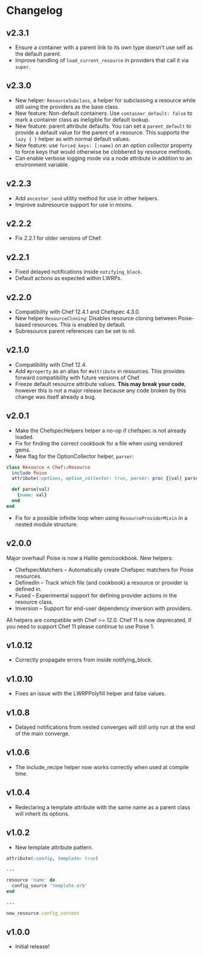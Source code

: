 # Changelog

## v2.3.1

* Ensure a container with a parent link to its own type doesn't use self as the
  default parent.
* Improve handling of `load_current_resource` in providers that call it via
  `super`.

## v2.3.0

* New helper: `ResourceSubclass`, a helper for subclassing a resource while
  still using the providers as the base class.
* New feature: Non-default containers. Use `container_default: false` to mark
  a container class as ineligible for default lookup.
* New feature: parent attribute defaults. You can set a `parent_default` to
  provide a default value for the parent of a resource. This supports the
  `lazy { }` helper as with normal default values.
* New feature: use `forced_keys: [:name]` on an option collector property to
  force keys that would otherwise be clobbered by resource methods.
* Can enable verbose logging mode via a node attribute in addition to an
  environment variable.

## v2.2.3

* Add `ancestor_send` utility method for use in other helpers.
* Improve subresource support for use in mixins.

## v2.2.2

* Fix 2.2.1 for older versions of Chef.

## v2.2.1

* Fixed delayed notifications inside `notifying_block`.
* Default actions as expected within LWRPs.

## v2.2.0

* Compatibility with Chef 12.4.1 and Chefspec 4.3.0.
* New helper `ResourceCloning`: Disables resource cloning between Poise-based
  resources. This is enabled by default.
* Subresource parent references can be set to nil.

## v2.1.0

* Compatibility with Chef 12.4.
* Add `#property` as an alias for `#attribute` in resources. This provides
  forward compatibility with future versions of Chef.
* Freeze default resource attribute values. **This may break your code**,
  however this is not a major release because any code broken by this change
  was itself already a bug.

## v2.0.1

* Make the ChefspecHelpers helper a no-op if chefspec is not already loaded.
* Fix for finding the correct cookbook for a file when using vendored gems.
* New flag for the OptionCollector helper, `parser`:

```ruby
class Resource < Chef::Resource
  include Poise
  attribute(:options, option_collector: true, parser: proc {|val| parse(val) })

  def parse(val)
    {name: val}
  end
end
```

* Fix for a possible infinite loop when using `ResourceProviderMixin` in a nested
  module structure.

## v2.0.0

Major overhaul! Poise is now a Halite gem/cookbook. New helpers:

* ChefspecMatchers – Automatically create Chefspec matchers for Poise resources.
* DefinedIn – Track which file (and cookbook) a resource or provider is defined in.
* Fused – Experimental support for defining provider actions in the resource class.
* Inversion – Support for end-user dependency inversion with providers.

All helpers are compatible with Chef >= 12.0. Chef 11 is now deprecated, if you
need to support Chef 11 please continue to use Poise 1.

## v1.0.12

* Correctly propagate errors from inside notifying_block.

## v1.0.10

* Fixes an issue with the LWRPPolyfill helper and false values.


## v1.0.8

* Delayed notifications from nested converges will still only run at the end of
  the main converge.

## v1.0.6

* The include_recipe helper now works correctly when used at compile time.

## v1.0.4

* Redeclaring a template attribute with the same name as a parent class will
  inherit its options.

## v1.0.2

* New template attribute pattern.

```ruby
attribute(:config, template: true)

...

resource 'name' do
  config_source 'template.erb'
end

...

new_resource.config_content
```

## v1.0.0

* Initial release!
